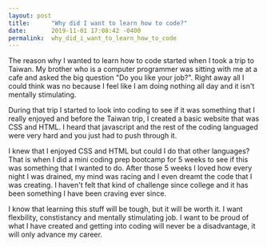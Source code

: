 ```yaml
---
layout: post
title:      "Why did I want to learn how to code?"
date:       2019-11-01 17:08:42 -0400
permalink:  why_did_i_want_to_learn_how_to_code
---
```



The reason why I wanted to learn how to code started when I took a trip to Taiwan. My brother who is a computer programmer was sitting with me at a cafe and asked the big question "Do you like your job?". Right away all I could think was no because I feel like I am doing nothing all day and it isn't mentally stimulating.

During that trip I started to look into coding to see if it was something that I really enjoyed and before the Taiwan trip, I created a basic website that was CSS and HTML. I heard that javascript and the rest of the coding languaged were very hard and you just had to push through it.

I knew that I enjoyed CSS and HTML but could I do that other languages? That is when I did a mini coding prep bootcamp for 5 weeks to see if this was something that I wanted to do. After those 5 weeks I loved how every night I was drained, my mind was racing and I even dreamt the code that I was creating. I haven't felt that kind of challenge since college and it has been something I have been craving ever since.

I know that learning this stuff will be tough, but it will be worth it. I want flexbility, constistancy and mentally stimulating job. I want to be proud of what I have created and getting into coding will never be a disadvantage, it will only advance my career.


